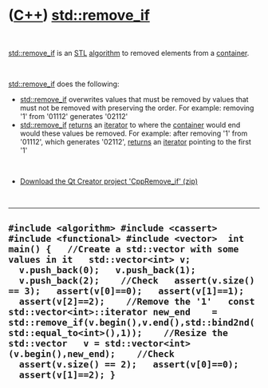 
 

 

 

 

 

([C++](Cpp.md)) [std::remove\_if](CppRemove_if.md)
====================================================

 

[std::remove\_if](CppRemove_if.md) is an [STL](CppStl.md)
[algorithm](CppAlgorithm.md) to removed elements from a
[container](CppContainer.md).

 

[std::remove\_if](CppRemove_if.md) does the following:

-   [std::remove\_if](CppRemove_if.md) overwrites values that must be
    removed by values that must not be removed with preserving
    the order. For example: removing '1' from '01112' generates '02112'
-   [std::remove\_if](CppRemove_if.md) [returns](CppReturn.md) an
    [iterator](CppIterator.md) to where the
    [container](CppContainer.md) would end would these values
    be removed. For example: after removing '1' from '01112', which
    generates '02112', [returns](CppReturn.md) an
    [iterator](CppIterator.md) pointing to the first '1'

 

-   [Download the Qt Creator project
    'CppRemove\_if' (zip)](CppRemove_if.zip)

 

  ---------------------------------------------------------------------------------------------------------------------------------------------------------------------------------------------------------------------------------------------------------------------------------------------------------------------------------------------------------------------------------------------------------------------------------------------------------------------------------------------------------------------------------------------------------------------------------------------------------------------------
  ` #include <algorithm> #include <cassert> #include <functional> #include <vector>  int main() {   //Create a std::vector with some values in it   std::vector<int> v;   v.push_back(0);   v.push_back(1);   v.push_back(2);    //Check   assert(v.size() == 3);   assert(v[0]==0);   assert(v[1]==1);   assert(v[2]==2);    //Remove the '1'   const std::vector<int>::iterator new_end    = std::remove_if(v.begin(),v.end(),std::bind2nd(std::equal_to<int>(),1));    //Resize the std::vector   v = std::vector<int>(v.begin(),new_end);    //Check   assert(v.size() == 2);   assert(v[0]==0);   assert(v[1]==2); } `
  ---------------------------------------------------------------------------------------------------------------------------------------------------------------------------------------------------------------------------------------------------------------------------------------------------------------------------------------------------------------------------------------------------------------------------------------------------------------------------------------------------------------------------------------------------------------------------------------------------------------------------

 

 

 

 

 

 

